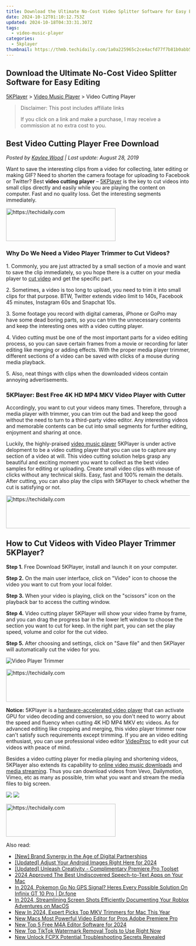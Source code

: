 ```yaml
---
title: Download the Ultimate No-Cost Video Splitter Software for Easy Editing
date: 2024-10-12T01:10:12.753Z
updated: 2024-10-18T04:33:31.307Z
tags:
  - video-music-player
categories:
  - 5kplayer
thumbnail: https://thmb.techidaily.com/1a0a225965c2ce4acfd77f7b81b0abb5e4b211b4f6a739d5a50d45eaa5fd443d.jpg
---
```


## Download the Ultimate No-Cost Video Splitter Software for Easy Editing

[5KPlayer](https://tools.techidaily.com/5kplayer/products/) \> [Video Music Player](https://tools.techidaily.com/5kplayer/video-music-player/) \> Video Cutting Player

>  Disclaimer: This post includes affiliate links
>
>  If you click on a link and make a purchase, I may receive a commission at no extra cost to you.
>

## Best Video Cutting Player Free Download

 _Posted by [Kaylee Wood](https://www.quora.com/profile/Amanda-Hu-21) | Last update: August 28, 2019_

Want to save the interesting clips from a video for collecting, later editing or making GIF? Need to shorten the camera footage for uploading to Facebook or Twitter? Best **video cutting player** – [5KPlayer](https://tools.techidaily.com/5kplayer/products/) is the key to cut videos into small clips directly and easily while you are playing the content on computer. Fast and no quality loss. Get the interesting segments immediately.

<!-- affiliate ads begin -->
<a href="https://aligracehair.sjv.io/c/5597632/2012415/19272" target="_top" id="2012415">
  <img src="//a.impactradius-go.com/display-ad/19272-2012415" border="0" alt="https://techidaily.com" width="300" height="90"/>
</a>
<img height="0" width="0" src="https://aligracehair.sjv.io/i/5597632/2012415/19272" style="position:absolute;visibility:hidden;" border="0" />
<!-- affiliate ads end -->

### Why Do We Need a Video Player Trimmer to Cut Videos?

1\. Commonly, you are just attracted by a small section of a movie and want to save the clip immediately, so you hope there is a cutter on your media player to [cut video](https://tools.techidaily.com/5kplayer/video-music-player/) and get the specific part.

2\. Sometimes, a video is too long to upload, you need to trim it into small clips for that purpose. BTW, Twitter extends video limit to 140s, Facebook 45 minutes, Instagram 60s and Snapchat 10s.

3\. Some footage you record with digital cameras, iPhone or GoPro may have some dead boring parts, so you can trim the unnecessary contents and keep the interesting ones with a video cutting player.

4\. Video cutting must be one of the most important parts for a video editing process, so you can save certain frames from a movie or recording for later editing like merging or adding effects. With the proper media player trimmer, different sections of a video can be saved with clicks of a mouse during media playback.

5\. Also, neat things with clips when the downloaded videos contain annoying advertisements.

### 5KPlayer: Best Free 4K HD MP4 MKV Video Player with Cutter

Accordingly, you want to cut your videos many times. Therefore, through a media player with trimmer, you can trim out the bad and keep the good without the need to turn to a third-party video editor. Any interesting videos and memorable contents can be cut into small segments for further editing, enjoyment and sharing at once.

Luckily, the highly-praised [video music player](https://tools.techidaily.com/5kplayer/video-music-player/) 5KPlayer is under active delopment to be a video cutting player that you can use to capture any section of a video at will. This video cutting solution helps grasp any beautiful and exciting moment you want to collect as the best video samples for editing or uploading. Create small video clips with mouse of clicks without any technical skills. Easy, fast and 100% remain the details. After cutting, you can also play the clips with 5KPlayer to check whether the cut is satisfying or not.

<!-- affiliate ads begin -->
<a href="https://unicoeye.pxf.io/c/5597632/2148773/18498" target="_top" id="2148773">
  <img src="//a.impactradius-go.com/display-ad/18498-2148773" border="0" alt="https://techidaily.com" width="728" height="90"/>
</a>
<img height="0" width="0" src="https://unicoeye.pxf.io/i/5597632/2148773/18498" style="position:absolute;visibility:hidden;" border="0" />
<!-- affiliate ads end -->

## How to Cut Videos with Video Player Trimmer 5KPlayer?

**Step 1.** Free Download 5KPlayer, install and launch it on your computer.

**Step 2.** On the main user interface, click on "Video" icon to choose the video you want to cut from your local folder.

**Step 3.** When your video is playing, click on the "scissors" icon on the playback bar to access the cutting window.

**Step 4.** Video cutting player 5KPlayer will show your video frame by frame, and you can drag the progress bar in the lower left window to choose the section you want to cut for keep. In the right part, you can set the play speed, volume and color for the cut video. 

**Step 5.** After choosing and settings, click on "Save file" and then 5KPlayer will automatically cut the video for you.

![Video Player Trimmer](https://www.5kplayer.com/video-music-player/img/5kp-video-cut-icon.jpg) 

<!-- affiliate ads begin -->
<a href="https://aligracehair.sjv.io/c/5597632/1885947/19272" target="_top" id="1885947">
  <img src="//a.impactradius-go.com/display-ad/19272-1885947" border="0" alt="https://techidaily.com" width="728" height="90"/>
</a>
<img height="0" width="0" src="https://aligracehair.sjv.io/i/5597632/1885947/19272" style="position:absolute;visibility:hidden;" border="0" />
<!-- affiliate ads end -->

**Notice:** 5KPlayer is a [hardware-accelerated video player](https://tools.techidaily.com/5kplayer/video-music-player/) that can activate GPU for video decoding and conversion, so you don't need to worry about the speed and fluency when cutting 4K HD MP4 MKV etc videos. As for advanced editing like cropping and merging, this video player trimmer now can't satisfy such requirements except trimming. If you are an video editing enthusiast, you can use professional video editor [VideoProc](https://tools.techidaily.com/5kplayer/products/) to edit your cut videos with peace of mind.

Besides a video cutting player for media playing and shortening videos, 5KPlayer also extends its capability to [online video music downloads](https://tools.techidaily.com/5kplayer/youtube-download/) and [media streaming](https://tools.techidaily.com/5kplayer/dlna/). Thus you can download videos from Vevo, Dailymotion, Vimeo, etc as many as possible, trim what you want and stream the media files to big screen.

[![](https://www.5kplayer.com/video-music-player/../button/freedownwhitewin.png)](https://tools.techidaily.com/5kplayer/products/) [![](https://www.5kplayer.com/video-music-player/../button/freedownbackmac.png)](https://tools.techidaily.com/5kplayer/products/)

<!-- affiliate ads begin -->
<a href="https://aligracehair.sjv.io/c/5597632/1959773/19272" target="_top" id="1959773">
  <img src="//a.impactradius-go.com/display-ad/19272-1959773" border="0" alt="https://techidaily.com" width="300" height="90"/>
</a>
<img height="0" width="0" src="https://aligracehair.sjv.io/i/5597632/1959773/19272" style="position:absolute;visibility:hidden;" border="0" />
<!-- affiliate ads end -->

<ins class="adsbygoogle"
     style="display:block"
     data-ad-format="autorelaxed"
     data-ad-client="ca-pub-7571918770474297"
     data-ad-slot="1223367746"></ins>

<ins class="adsbygoogle"
     style="display:block"
     data-ad-client="ca-pub-7571918770474297"
     data-ad-slot="8358498916"
     data-ad-format="auto"
     data-full-width-responsive="true"></ins>

<span class="atpl-alsoreadstyle">Also read:</span>
<div><ul>
<li><a href="https://fox-helps.techidaily.com/new-brand-synergy-in-the-age-of-digital-partnerships/"><u>[New] Brand Synergy in the Age of Digital Partnerships</u></a></li>
<li><a href="https://fox-cloud.techidaily.com/updated-adjust-your-android-images-right-here-for-2024/"><u>[Updated] Adjust Your Android Images Right Here for 2024</u></a></li>
<li><a href="https://some-guidance.techidaily.com/updated-unleash-creativity-complimentary-premiere-pro-toolset/"><u>[Updated] Unleash Creativity - Complimentary Premiere Pro Toolset</u></a></li>
<li><a href="https://fox-helps.techidaily.com/2024-approved-the-best-undiscovered-speech-to-text-apps-on-your-mac/"><u>2024 Approved The Best Undiscovered Speech-to-Text Apps on Your Mac</u></a></li>
<li><a href="https://android-pokemon-go.techidaily.com/in-2024-pokemon-go-no-gps-signal-heres-every-possible-solution-on-infinix-gt-10-pro-drfone-by-drfone-virtual-android/"><u>In 2024, Pokemon Go No GPS Signal? Heres Every Possible Solution On Infinix GT 10 Pro | Dr.fone</u></a></li>
<li><a href="https://desktop-recording.techidaily.com/in-2024-streamlining-screen-shots-efficiently-documenting-your-roblox-adventures-on-macos/"><u>In 2024, Streamlining Screen Shots Efficiently Documenting Your Roblox Adventures on MacOS</u></a></li>
<li><a href="https://video-creation-software.techidaily.com/new-in-2024-expert-picks-top-mkv-trimmers-for-mac-this-year/"><u>New In 2024, Expert Picks Top MKV Trimmers for Mac This Year</u></a></li>
<li><a href="https://video-creation-software.techidaily.com/new-macs-most-powerful-video-editor-for-pros-adobe-premiere-pro/"><u>New Macs Most Powerful Video Editor for Pros Adobe Premiere Pro</u></a></li>
<li><a href="https://video-creation-software.techidaily.com/new-top-5-free-m4a-editor-software-for-2024/"><u>New Top 5 Free M4A Editor Software for 2024</u></a></li>
<li><a href="https://video-creation-software.techidaily.com/new-top-tiktok-watermark-removal-tools-to-use-right-now/"><u>New Top TikTok Watermark Removal Tools to Use Right Now</u></a></li>
<li><a href="https://video-creation-software.techidaily.com/new-unlock-fcpx-potential-troubleshooting-secrets-revealed/"><u>New Unlock FCPX Potential Troubleshooting Secrets Revealed</u></a></li>
</ul></div>

